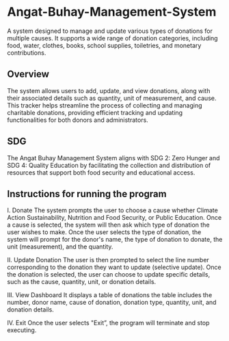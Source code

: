 # Angat-Buhay-Management-System
A system designed to manage and update various types of donations for multiple causes. It supports a wide range of donation categories, 
including food, water, clothes, books, school supplies, toiletries, and monetary contributions. 

## Overview
The system allows users to add, update, and view donations, along with their associated details such as quantity, 
unit of measurement, and cause. This tracker helps streamline the process of collecting and managing charitable donations, 
providing efficient tracking and updating functionalities for both donors and administrators.

## SDG
The Angat Buhay Management System aligns with SDG 2: Zero Hunger and SDG 4: Quality Education by facilitating the 
collection and distribution of resources that support both food security and educational access.

## Instructions for running the program
I. Donate
The system prompts the user to choose a cause whether Climate Action Sustainability, Nutrition and Food Security, or Public Education. 
Once a cause is selected, the system will then ask which type of donation the user wishes to make. 
Once the user selects the type of donation, the system will prompt for the donor's name, the type of donation to donate, the unit (measurement), and the quantity. 

II. Update Donation
The user is then prompted to select the line number corresponding to the donation they want to update (selective update). 
Once the donation is selected, the user can choose to update specific details, such as the cause, quantity, unit, or donation details.

III. View Dashboard
It displays a table of donations the table includes the number, donor name, cause of donation, donation type, quantity, unit, and donation details. 

IV. Exit
Once the user selects "Exit”, the program will terminate and stop executing.
